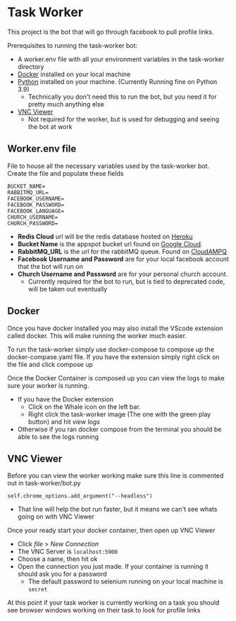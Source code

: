 # Task Worker

This project is the bot that will go through facebook to pull profile links.

Prerequisites to running the task-worker bot:
- A worker.env file with all your environment variables in the task-worker directory
- [Docker](https://docs.docker.com/get-docker/) installed on your local machine
- [Python](https://www.python.org/downloads/) installed on your machine. (Currently Running fine on Python 3.9)
  - Technically you don't need this to run the bot, but you need it for pretty much anything else
- [VNC Viewer](https://www.realvnc.com/en/connect/download/viewer/)
  - Not required for the worker, but is used for debugging and seeing the bot at work

## Worker.env file
File to house all the necessary variables used by the task-worker bot. Create the file and populate these fields
```
BUCKET_NAME=
RABBITMQ_URL=
FACEBOOK_USERNAME=
FACEBOOK_PASSWORD=
FACEBOOK_LANGUAGE=
CHURCH_USERNAME=
CHURCH_PASSWORD=
```

- **Redis Cloud** url will be the redis database hosted on [Heroku](https://dashboard.heroku.com/apps)
- **Bucket Name** is the appspot bucket url found on [Google Cloud](https://console.cloud.google.com/storage/browser?project=eighth-vehicle-287322).
- **RabbitMQ_URL** is the url for the rabbitMQ queue. Found on [CloudAMPQ](https://customer.cloudamqp.com/)
- **Facebook Username and Password** are for your local facebook account that the bot will run on
- **Church Username and Password** are for your personal church account. 
  - Currently required for the bot to run, but is tied to deprecated code, will be taken out eventually

## Docker
Once you have docker installed you may also install the VScode extension called docker. This will make running the worker much easier.

To run the task-worker simply use docker-compose to compose up the docker-compase.yaml file. 
If you have the extension simply right click on the file and click compose up

Once the Docker Container is composed up you can view the logs to make sure your worker is running.
- If you have the Docker extension
  - Click on the Whale icon on the left bar.
  - Right click the task-worker image (The one with the green play button) and hit *view logs*
- Otherwise if you ran docker compose from the terminal you should be able to see the logs running

## VNC Viewer
Before you can view the worker working make sure this line is commented out in task-worker/bot.py

`self.chrome_options.add_argument("--headless")`
- That line will help the bot run faster, but it means we can't see whats going on with VNC Viewer

Once your ready start your docker container, then open up VNC Viewer
- Click *file* > *New Connection*
- The VNC Server is `localhost:5900`
- Choose a name, then hit ok
- Open the connection you just made. If your container is running it should ask you for a password
  - The default password to selenium running on your local machine is `secret`

At this point if your task worker is currently working on a task you should see browser windows working on their task to look for profile links
